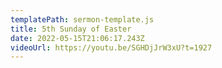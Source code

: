 ```yaml
---
templatePath: sermon-template.js
title: 5th Sunday of Easter
date: 2022-05-15T21:06:17.243Z
videoUrl: https://youtu.be/SGHDjJrW3xU?t=1927
---
```

